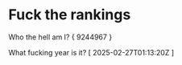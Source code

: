 # Fuck the rankings

Who the hell am I?
{ 9244967 }

What fucking year is it?
[ 2025-02-27T01:13:20Z ]
